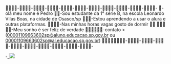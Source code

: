 🦧🦧🦧🦧-🦧🦧🦧🦧-🦧🦧🦧🦧-🦧🦧🦧🦧-🦧🦧🦧🦧-🦧🦧🦧🦧-🦧🦧🦧🦧-🦧🦧🦧🦧-🦧🦧🦧🦧-🦧🦧🦧🦧-🦧🦧🦧🦧-
🦧-olá meu nome é Pedro
🦧🦧-Sou estudante da 1° série B, na escola Leonardo Vilas Boas, na cidade de Osasco/sp
🦧🦧🦧-Estou aprendendo a usar o alura e outras plataformas.
🦧🦧🦧🦧-Nas minhas horas vagas gosto de dormir 🦧💤
🦧🦧🦧🦧🦧-Meu sonho é ser feliz de verdade
🦧🦧🦧🦧🦧🦧-contato > (00001109663602sp@aluno.educacao.sp.gov.br ou 00001109663602sp@al.educacao.sp.gov.br)
🦧🦧🦧🦧🦧🦧🦧🦧-🦧🦧🦧🦧-🦧🦧🦧🦧-🦧🦧🦧🦧-🦧🦧🦧🦧-🦧🦧🦧🦧-🦧🦧🦧🦧-🦧🦧🦧🦧-🦧🦧🦧🦧-🦧🦧🦧🦧-


-_![
](https://media.tenor.com/NEdAN7aJUU8AAAAi/peter-ricemp4.gif
)
   
